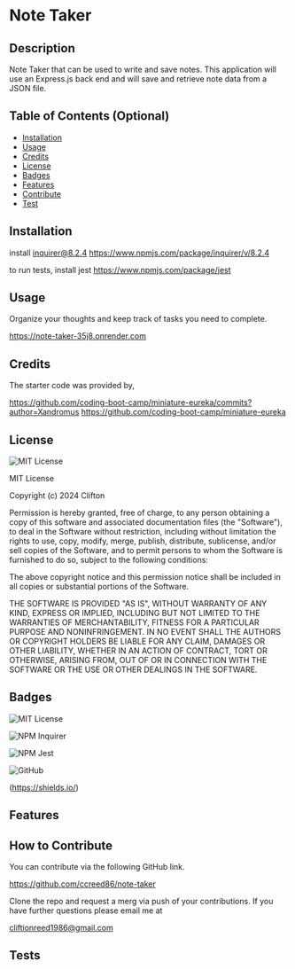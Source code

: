 # Note Taker

## Description

Note Taker that can be used to write and save notes. This application will use an Express.js back end and will save and retrieve note data from a JSON file.

## Table of Contents (Optional)

- [Installation](#installation)
- [Usage](#usage)
- [Credits](#credits)
- [License](#license)
- [Badges](#badges)
- [Features](#features)
- [Contribute](#how-to-contribute)
- [Test](#tests)

## Installation

install inquirer@8.2.4
https://www.npmjs.com/package/inquirer/v/8.2.4


to run tests, install jest
https://www.npmjs.com/package/jest

## Usage

Organize your thoughts and keep track of tasks you need to complete.

https://note-taker-35j8.onrender.com


## Credits

The starter code was provided by,

https://github.com/coding-boot-camp/miniature-eureka/commits?author=Xandromus
https://github.com/coding-boot-camp/miniature-eureka

## License

![MIT License](https://img.shields.io/badge/License-MIT-purple)


MIT License

Copyright (c) 2024 Clifton

Permission is hereby granted, free of charge, to any person obtaining a copy
of this software and associated documentation files (the "Software"), to deal
in the Software without restriction, including without limitation the rights
to use, copy, modify, merge, publish, distribute, sublicense, and/or sell
copies of the Software, and to permit persons to whom the Software is
furnished to do so, subject to the following conditions:

The above copyright notice and this permission notice shall be included in all
copies or substantial portions of the Software.

THE SOFTWARE IS PROVIDED "AS IS", WITHOUT WARRANTY OF ANY KIND, EXPRESS OR
IMPLIED, INCLUDING BUT NOT LIMITED TO THE WARRANTIES OF MERCHANTABILITY,
FITNESS FOR A PARTICULAR PURPOSE AND NONINFRINGEMENT. IN NO EVENT SHALL THE
AUTHORS OR COPYRIGHT HOLDERS BE LIABLE FOR ANY CLAIM, DAMAGES OR OTHER
LIABILITY, WHETHER IN AN ACTION OF CONTRACT, TORT OR OTHERWISE, ARISING FROM,
OUT OF OR IN CONNECTION WITH THE SOFTWARE OR THE USE OR OTHER DEALINGS IN THE
SOFTWARE.

## Badges

![MIT License](https://img.shields.io/badge/License-MIT-purple)

![NPM Inquirer](https://img.shields.io/badge/NPM-INQUIRER-blue)

![NPM Jest](https://img.shields.io/badge/NPM-JEST-orange)

![GitHub](https://img.shields.io/badge/GitHub-darkblue)


(https://shields.io/)

## Features

## How to Contribute

You can contribute via the following GitHub link.

https://github.com/ccreed86/note-taker

Clone the repo and request a merg via push of your contributions. If you have further questions please email me at 

cliftionreed1986@gmail.com


## Tests